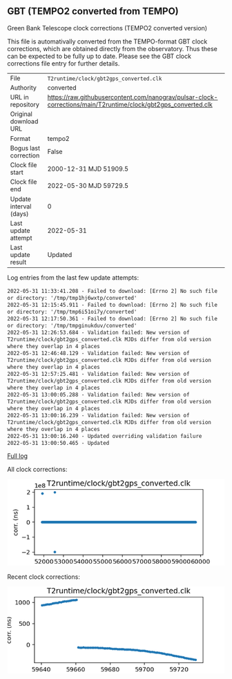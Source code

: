
GBT (TEMPO2 converted from TEMPO)
---------------------------
Green Bank Telescope clock corrections (TEMPO2 converted version)

This file is automativally converted from the TEMPO-format GBT
clock corrections, which are obtained directly from the observatory.
Thus these can be expected to be fully up to date. Please see the
GBT clock corrections file entry for further details.

|     |     |
|:--- |:--- |
| File | `T2runtime/clock/gbt2gps_converted.clk` |
| Authority | converted |
| URL in repository | <https://raw.githubusercontent.com/nanograv/pulsar-clock-corrections/main/T2runtime/clock/gbt2gps_converted.clk> |
| Original download URL | <None> |
| Format | tempo2 |
| Bogus last correction | False |
| Clock file start | 2000-12-31 MJD 51909.5 |
| Clock file end | 2022-05-30 MJD 59729.5 |
| Update interval (days) | 0 |
| Last update attempt | 2022-05-31 |
| Last update result | Updated |

Log entries from the last few update attempts:
```
2022-05-31 11:33:41.208 - Failed to download: [Errno 2] No such file or directory: '/tmp/tmp1hj6wxtp/converted'
2022-05-31 12:15:45.911 - Failed to download: [Errno 2] No such file or directory: '/tmp/tmp6i51oi7y/converted'
2022-05-31 12:17:50.361 - Failed to download: [Errno 2] No such file or directory: '/tmp/tmpginukduv/converted'
2022-05-31 12:26:53.684 - Validation failed: New version of T2runtime/clock/gbt2gps_converted.clk MJDs differ from old version where they overlap in 4 places
2022-05-31 12:46:48.129 - Validation failed: New version of T2runtime/clock/gbt2gps_converted.clk MJDs differ from old version where they overlap in 4 places
2022-05-31 12:57:25.481 - Validation failed: New version of T2runtime/clock/gbt2gps_converted.clk MJDs differ from old version where they overlap in 4 places
2022-05-31 13:00:05.288 - Validation failed: New version of T2runtime/clock/gbt2gps_converted.clk MJDs differ from old version where they overlap in 4 places
2022-05-31 13:00:16.239 - Validation failed: New version of T2runtime/clock/gbt2gps_converted.clk MJDs differ from old version where they overlap in 4 places
2022-05-31 13:00:16.240 - Updated overriding validation failure
2022-05-31 13:00:50.465 - Updated
```
[Full log](https://raw.githubusercontent.com/nanograv/pulsar-clock-corrections/main/log/T2runtime/clock/gbt2gps_converted.clk.log)


All clock corrections:

![plot of all clock corrections](gbt2gps_converted.clk.png "All corrections")

Recent clock corrections:

![plot of recent clock corrections](gbt2gps_converted.clk.short.png "Recent corrections")

